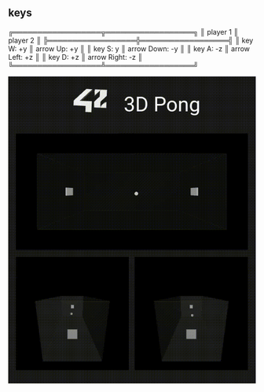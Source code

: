 ## keys
╔══════════════════╦══════════════════╗
║     player 1     ║     player 2     ║
╠══════════════════╬══════════════════╣
║  key W: +y       ║ arrow Up:    +y  ║
║  key S: y        ║ arrow Down:  -y  ║
║  key A: -z       ║ arrow Left:  +z  ║
║  key D: +z       ║ arrow Right: -z  ║
╚══════════════════╩══════════════════╝

![Animated GIF](https://github.com/sleepychloe/3d_pong/blob/main/pong.gif)
